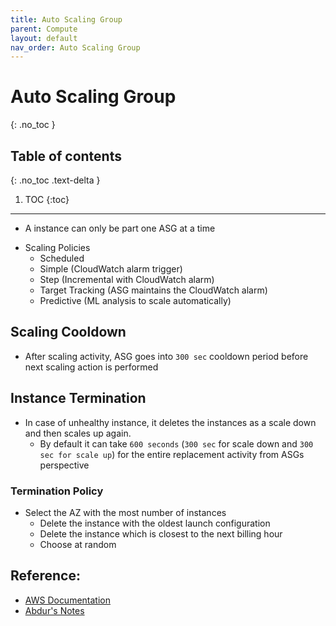 ```yaml
---
title: Auto Scaling Group
parent: Compute
layout: default
nav_order: Auto Scaling Group
---
```


# Auto Scaling Group
{: .no_toc }

## Table of contents
{: .no_toc .text-delta }

1. TOC
{:toc}

---

- A instance can only be part one ASG at a time
* Scaling Policies
	* Scheduled
	* Simple (CloudWatch alarm trigger)
	* Step (Incremental with CloudWatch alarm)
	* Target Tracking (ASG maintains the CloudWatch alarm)
	* Predictive (ML analysis to scale automatically)

## Scaling Cooldown
* After scaling activity, ASG goes into `300 sec` cooldown period before next scaling action is performed

## Instance Termination
* In case of unhealthy instance, it deletes the instances as a scale down and then scales up again. 
	* By default it can take `600 seconds` (`300 sec` for scale down and `300 sec for scale up`) for the entire replacement activity from ASGs perspective

### Termination Policy
* Select the AZ with the most number of instances
	- Delete the instance with the oldest launch configuration
	- Delete the instance which is closest to the next billing hour
	- Choose at random

## Reference:
* [AWS Documentation](https://docs.aws.amazon.com/autoscaling/)
* [Abdur's Notes](https://notes.arkalim.org/notes/aws%20solutions%20architect%20associate/auto%20scaling%20group%20(asg)/)